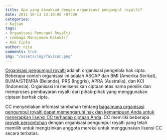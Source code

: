 ```yaml
---
title: Apa yang dimaksud dengan organisasi pengumpul royalti?
date: 2011-10-13 13:10:00 +07:00
categories:
- Kajian
tags:
- Organisasi Pemungut Royalti
- Lembaga Manajemen Kolektif
- Hak Cipta
author: nita
comments: true
img: "/assets/img/favicon.png"
---
```


[Organisasi pengumpul royalti](http://wiki.creativecommons.org/Version_3#International_Harmonization_.E2.80.94_Collecting_Societies) adalah organisasi pengelola hak cipta. Beberapa contoh organisasi ini adalah ASCAP dan BMI (Amerika Serikat), BUMA/STEMRA (Belanda), PRS (Inggris), APRA (Australia), dan KCI (Indonesia). Organisasi ini melisensikan ciptaan atas nama pemilik dan memproses pembayaran royalti dari pihak-pihak yang menggunakan ciptaan berhak cipta.

CC menyediakan infomasi tambahan tentang [bagaimana organisasi pengumpul royalti dapat memengaruhi hak dan kemampuan Anda untuk menerapkan lisensi CC terhadap ciptaan Anda](http://creativecommons.or.id/faq/#Dapatkah_saya_menggunakan_lisensi_Creative_Commons_jika_saya_seorang_anggota_organisasi_pengumpul_royalti.3F). CC memiliki beberapa [proyek percontohan](http://wiki.creativecommons.org/Collecting_Society_Projects) dengan organisasi pengumpul royalti yang telah memilih untuk mengizinkan anggota mereka untuk menggunakan lisensi CC secara terbatas.
